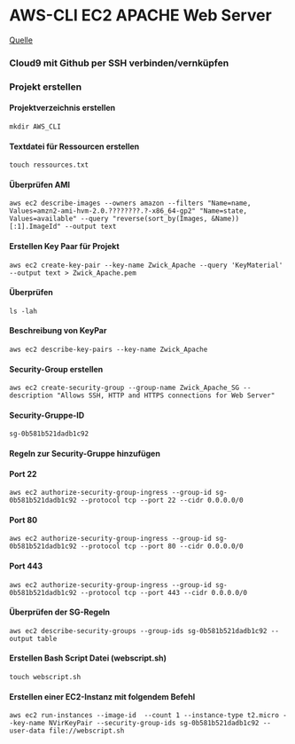 # AWS-CLI EC2 APACHE Web Server
[Quelle](https://towardsaws.com/how-to-use-aws-cli-to-launch-an-ec2-web-server-with-apache-9c20d07e07be)

### Cloud9 mit Github per SSH verbinden/vernküpfen

### Projekt erstellen

#### Projektverzeichnis erstellen

    mkdir AWS_CLI

#### Textdatei für Ressourcen erstellen 

    touch ressources.txt

#### Überprüfen AMI

    aws ec2 describe-images --owners amazon --filters "Name=name, Values=amzn2-ami-hvm-2.0.????????.?-x86_64-gp2" "Name=state, Values=available" --query "reverse(sort_by(Images, &Name))[:1].ImageId" --output text

#### Erstellen Key Paar für Projekt

    aws ec2 create-key-pair --key-name Zwick_Apache --query 'KeyMaterial' --output text > Zwick_Apache.pem
    

#### Überprüfen

    ls -lah
    
#### Beschreibung von KeyPar

    aws ec2 describe-key-pairs --key-name Zwick_Apache
    
#### Security-Group erstellen

    aws ec2 create-security-group --group-name Zwick_Apache_SG --description "Allows SSH, HTTP and HTTPS connections for Web Server"
    
#### Security-Gruppe-ID

    sg-0b581b521dadb1c92
    
#### Regeln zur Security-Gruppe hinzufügen

#### Port 22

    aws ec2 authorize-security-group-ingress --group-id sg-0b581b521dadb1c92 --protocol tcp --port 22 --cidr 0.0.0.0/0
    
#### Port 80

    aws ec2 authorize-security-group-ingress --group-id sg-0b581b521dadb1c92 --protocol tcp --port 80 --cidr 0.0.0.0/0
    
#### Port 443

    aws ec2 authorize-security-group-ingress --group-id sg-0b581b521dadb1c92 --protocol tcp --port 443 --cidr 0.0.0.0/0

#### Überprüfen der SG-Regeln

    aws ec2 describe-security-groups --group-ids sg-0b581b521dadb1c92 --output table
    
#### Erstellen Bash Script Datei (webscript.sh)

    touch webscript.sh
    
#### Erstellen einer EC2-Instanz mit folgendem Befehl

    aws ec2 run-instances --image-id  --count 1 --instance-type t2.micro --key-name NVirKeyPair --security-group-ids sg-0b581b521dadb1c92 --user-data file://webscript.sh
